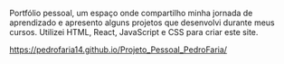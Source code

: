 Portfólio pessoal, um espaço onde compartilho minha jornada de aprendizado e apresento alguns projetos que desenvolvi durante meus cursos. Utilizei HTML, React, JavaScript e CSS para criar este site.


https://pedrofaria14.github.io/Projeto_Pessoal_PedroFaria/
